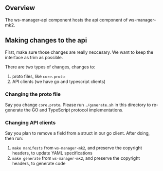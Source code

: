 ## Overview

The ws-manager-api component hosts the api component of ws-manager-mk2.

## Making changes to the api

First, make sure those changes are really neccesary. We want to keep the interface as trim as possible.

There are two types of changes, changes to:

1. proto files, like `core.proto`
2. API clients (we have go and typescript clients)

### Changing the proto file

Say you change `core.proto`. Please run `./generate.sh` in this directory to re-generate the GO and TypeScript protocol implementations.

### Changing API clients

Say you plan to remove a field from a struct in our go client. After doing, then run:

1. `make manifests` from `ws-manager-mk2`, and preserve the copyright headers, to update YAML specifications
2. `make generate` from `ws-manager-mk2`, and preserve the copyright headers, to generate code
